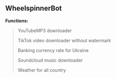 ## WheelspinnerBot

**Functions:**

> YouTubeMP3 downloader
> 
> TikTok video downloader without watermark
> 
> Banking currency rate for Ukraine
> 
> Soundcloud music downloader
> 
> Weather for all country